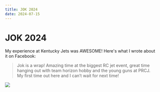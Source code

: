 ```yaml
---
title: JOK 2024
date: 2024-07-15
---
```


# JOK 2024

My experience at Kentucky Jets was AWESOME!
Here's what I wrote about it on Facebook:

> Jok is a wrap! Amazing time at the biggest RC jet event, great time hanging out with team horizon hobby and the young guns at PRCJ. My first time out here and I can’t wait for next time!

![](https://liozengphotos.s3.us-east-2.amazonaws.com/DSC00003.JPG)
